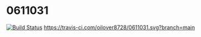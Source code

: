 # 0611031
[![Build Status](https://travis-ci.com/oilover8728/0611031.svg?branch=main)](https://travis-ci.com/oilover8728/0611031)
https://travis-ci.com/oilover8728/0611031.svg?branch=main
